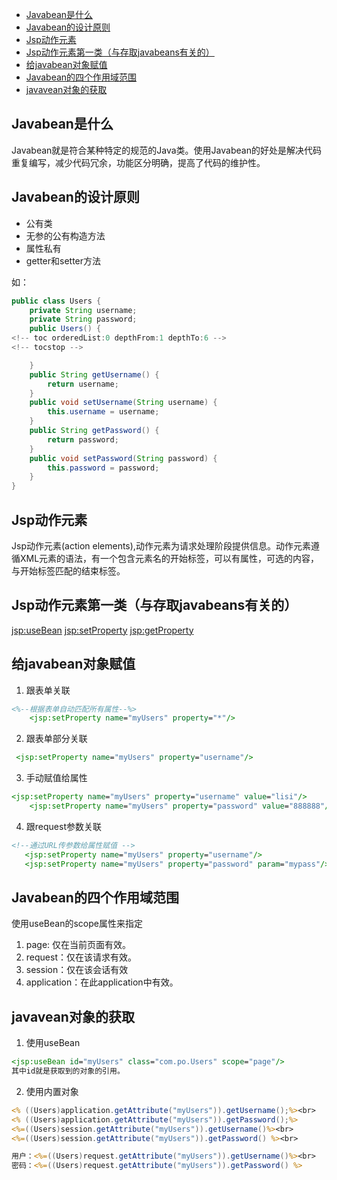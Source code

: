 
<!-- toc orderedList:0 depthFrom:1 depthTo:6 -->

* [Javabean是什么](#javabean是什么)
* [Javabean的设计原则](#javabean的设计原则)
* [Jsp动作元素](#jsp动作元素)
* [Jsp动作元素第一类（与存取javabeans有关的）](#jsp动作元素第一类与存取javabeans有关的)
* [给javabean对象赋值](#给javabean对象赋值)
* [Javabean的四个作用域范围](#javabean的四个作用域范围)
* [javavean对象的获取](#javavean对象的获取)

<!-- tocstop -->

## Javabean是什么
Javabean就是符合某种特定的规范的Java类。使用Javabean的好处是解决代码重复编写，减少代码冗余，功能区分明确，提高了代码的维护性。

## Javabean的设计原则
- 公有类
- 无参的公有构造方法
- 属性私有
- getter和setter方法

如：
``` Java
public class Users {
    private String username;
    private String password;
    public Users() {
<!-- toc orderedList:0 depthFrom:1 depthTo:6 -->
<!-- tocstop -->

    }
    public String getUsername() {
        return username;
    }
    public void setUsername(String username) {
        this.username = username;
    }
    public String getPassword() {
        return password;
    }
    public void setPassword(String password) {
        this.password = password;
    }
}
```
## Jsp动作元素
Jsp动作元素(action elements),动作元素为请求处理阶段提供信息。动作元素遵循XML元素的语法，有一个包含元素名的开始标签，可以有属性，可选的内容，与开始标签匹配的结束标签。

## Jsp动作元素第一类（与存取javabeans有关的）
<jsp:useBean> <jsp:setProperty> <jsp:getProperty>

## 给javabean对象赋值

1. 跟表单关联
``` Jsp
<%--根据表单自动匹配所有属性--%>
    <jsp:setProperty name="myUsers" property="*"/>
```
2. 跟表单部分关联
``` Jsp
 <jsp:setProperty name="myUsers" property="username"/>
```
3. 手动赋值给属性
``` Jsp
<jsp:setProperty name="myUsers" property="username" value="lisi"/>
    <jsp:setProperty name="myUsers" property="password" value="888888"/>
```
4. 跟request参数关联
``` Jsp
<!--通过URL传参数给属性赋值 -->
   <jsp:setProperty name="myUsers" property="username"/>
   <jsp:setProperty name="myUsers" property="password" param="mypass"/>
```

## Javabean的四个作用域范围
使用useBean的scope属性来指定
1. page: 仅在当前页面有效。
2. request：仅在该请求有效。
3. session：仅在该会话有效
4. application：在此application中有效。


## javavean对象的获取
1. 使用useBean
``` Jsp
<jsp:useBean id="myUsers" class="com.po.Users" scope="page"/>
其中id就是获取到的对象的引用。
```
2. 使用内置对象
``` Jsp
<% ((Users)application.getAttribute("myUsers")).getUsername();%><br>
<% ((Users)application.getAttribute("myUsers")).getPassword();%>
<%=((Users)session.getAttribute("myUsers")).getUsername()%><br>
<%=((Users)session.getAttribute("myUsers")).getPassword() %><br>

用户：<%=((Users)request.getAttribute("myUsers")).getUsername()%><br>
密码：<%=((Users)request.getAttribute("myUsers")).getPassword() %>

```
